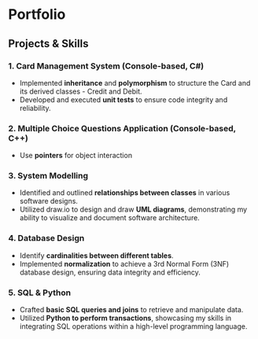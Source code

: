 # Portfolio

## Projects & Skills

### 1. Card Management System (Console-based, C#)
- Implemented **inheritance** and **polymorphism** to structure the Card and its derived classes - Credit and Debit.
- Developed and executed **unit tests** to ensure code integrity and reliability.

### 2. Multiple Choice Questions Application (Console-based, C++)
- Use **pointers** for object interaction

### 3. System Modelling
- Identified and outlined **relationships between classes** in various software designs.
- Utilized draw.io to design and draw **UML diagrams**, demonstrating my ability to visualize and document software architecture.

### 4. Database Design
- Identify **cardinalities between different tables**.
- Implemented **normalization** to achieve a 3rd Normal Form (3NF) database design, ensuring data integrity and efficiency.

### 5. SQL & Python
- Crafted **basic SQL queries and joins** to retrieve and manipulate data.
- Utilized **Python to perform transactions**, showcasing my skills in integrating SQL operations within a high-level programming language.
